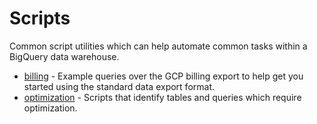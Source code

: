 # Scripts

Common script utilities which can help automate common tasks within a BigQuery data warehouse.

* [billing](/scripts/billing) - Example queries over the GCP billing export to help get you started using the standard data export format.
* [optimization](/scripts/optimization) - Scripts that identify tables and queries which require optimization.